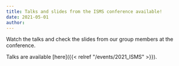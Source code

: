 ```yaml
---
title: Talks and slides from the ISMS conference available!
date: 2021-05-01
author:
---
```


Watch the talks and check the slides from our group members at the conference.

<!--more-->

Talks are available [here]({{< relref "/events/2021_ISMS" >}}).

